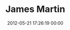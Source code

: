 ---
title: "James Martin"
date: 2012-05-21 17:26:19 00:00
permalink: /iamjamesmartin
twitter: ""
likes: [67]
id: 557
gravatar: "http://www.gravatar.com/avatar/147fb253d86ef2e928fca8b4070da998"
---